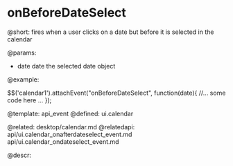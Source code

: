 onBeforeDateSelect
=============


@short:
	fires when a user clicks on a date but before it is selected in the calendar

@params:
- date		date		the selected date object 

@example: 
	
$$('calendar1').attachEvent("onBeforeDateSelect", function(date){
    //... some code here ... 
});

@template:	api_event
@defined:	ui.calendar

@related: 
	desktop/calendar.md
@relatedapi:
	api/ui.calendar_onafterdateselect_event.md
	api/ui.calendar_ondateselect_event.md
	
@descr: